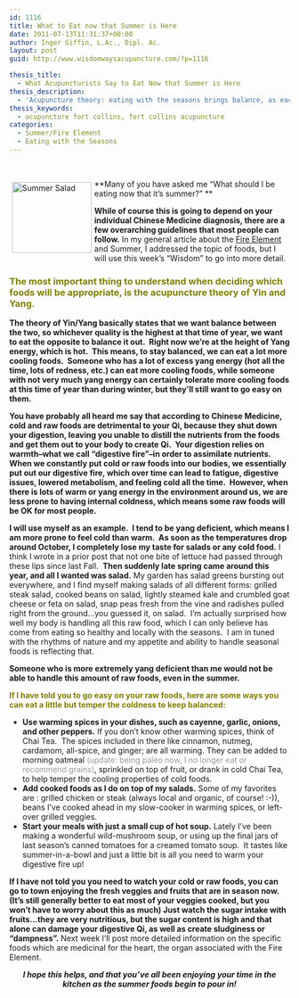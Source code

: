 ```yaml
---
id: 1116
title: What to Eat now that Summer is Here
date: 2011-07-13T11:31:37+00:00
author: Inger Giffin, L.Ac., Dipl. Ac.
layout: post
guid: http://www.wisdomwaysacupuncture.com/?p=1116

thesis_title:
  - What Acupuncturists Say to Eat Now that Summer is Here
thesis_description:
  - 'Acupuncture theory: eating with the seasons brings balance, as each season brings foods that are perfectly geared for keeping us healthy and balanced.  '
thesis_keywords:
  - acupuncture fort collins, fort collins acupuncture
categories:
  - Summer/Fire Element
  - Eating with the Seasons
---
```

&nbsp;

<img src="http://ih.constantcontact.com/fs085/1102844965003/img/82.jpg" alt="Summer Salad" width="142.8" height="127.2" align="left" border="0" hspace="5" vspace="5" />**Many of you have asked me &#8220;What should I be eating now that it&#8217;s summer?&#8221; ** 

**While of course this is going to depend on your individual Chinese Medicine diagnosis, there are a few overarching guidelines that most people can follow.** In my general article about the [Fire Element](http://www.wisdomwaysacupuncture.com/2017/05/23/into-the-fire-we-go-more-tips-from-an-acupuncturist-for-staying-balanced-in-summer/) and Summer, I addressed the topic of foods, but I will use this week&#8217;s &#8220;Wisdom&#8221; to go into more detail.

### **<span style="color: #808000;">The most important thing to understand when deciding which foods will be appropriate, is the acupuncture theory of Yin and Yang.</span>** 

**The theory of Yin/Yang basically states that we want balance between the two, so whichever quality is the highest at that time of year, we want to eat the opposite to balance it out.  Right now we&#8217;re at the height of Yang energy, which is hot.  This means, to stay balanced, we can eat a lot more cooling foods.  Someone who has a lot of excess yang energy (hot all the time, lots of redness, etc.) can eat more cooling foods, while someone with not very much yang energy can certainly tolerate more cooling foods at this time of year than during winter, but they&#8217;ll still want to go easy on them.**

**You have probably all heard me say that according to Chinese Medicine, cold and raw foods are detrimental to your Qi, because they shut down your digestion, leaving you unable to distill the nutrients from the foods and get them out to your body to create Qi.  Your digestion relies on warmth&#8211;what we call &#8220;digestive fire&#8221;&#8211;in order to assimilate nutrients.  When we constantly put cold or raw foods into our bodies, we essentially put out our digestive fire, which over time can lead to fatigue, digestive issues, lowered metabolism, and feeling cold all the time.  However, when there is lots of warm or yang energy in the environment around us, we are less prone to having internal coldness, which means some raw foods will be OK for most people.**

**I will use myself as an example.  I tend to be yang deficient, which means I am more prone to feel cold than warm.  As soon as the temperatures drop around October, I completely lose my taste for salads or any cold food.** I think I wrote in a prior post that not one bite of lettuce had passed through these lips since last Fall.  **Then suddenly late spring came around this year, and all I wanted was salad.** My garden has salad greens bursting out everywhere, and I find myself making salads of all different forms: grilled steak salad, cooked beans on salad, lightly steamed kale and crumbled goat cheese or feta on salad, snap peas fresh from the vine and radishes pulled right from the ground&#8230;you guessed it, on salad.  I&#8217;m actually surprised how well my body is handling all this raw food, which I can only believe has come from eating so healthy and locally with the seasons.  I am in tuned with the rhythms of nature and my appetite and ability to handle seasonal foods is reflecting that.

**Someone who is more extremely yang deficient than me would not be able to handle this amount of raw foods, even in the summer.** 

<span style="color: #808000;"><strong>If I have told you to go easy on your raw foods, here are some ways you can eat a little but temper the coldness to keep balanced:</strong></span>

  * **Use warming spices in your dishes, such as cayenne, garlic, onions, and other peppers.** If you don&#8217;t know other warming spices, think of Chai Tea.  The spices included in there like cinnamon, nutmeg, cardamom, all-spice, and ginger; are all warming. They can be added to morning oatmeal <span style="color: #999999;">(update: being paleo now, I no longer eat or recommend grains)</span>, sprinkled on top of fruit, or drank in cold Chai Tea, to help temper the cooling properties of cold foods.
  * **Add cooked foods as I do on top of my salads.** Some of my favorites are : grilled chicken or steak (always local and organic, of course! :-)), beans I&#8217;ve cooked ahead in my slow-cooker in warming spices, or left-over grilled veggies.
  * **Start your meals with just a small cup of hot soup.** Lately I&#8217;ve been making a wonderful wild-mushroom soup, or using up the final jars of last season&#8217;s canned tomatoes for a creamed tomato soup.  It tastes like summer-in-a-bowl and just a little bit is all you need to warm your digestive fire up!

**If I have not told you you need to watch your cold or raw foods, you can go to town enjoying the fresh veggies and fruits that are in season now.  (It&#8217;s still generally better to eat most of your veggies cooked, but you won&#8217;t have to worry about this as much) Just watch the sugar intake with fruits&#8230;they are very nutritious, but the sugar content is high and that alone can damage your digestive Qi, as well as create sludginess or &#8220;dampness&#8221;.** Next week I&#8217;ll post more detailed information on the specific foods which are medicinal for the heart, the organ associated with the Fire Element.

<p style="text-align: center;">
  <strong><em>I hope this helps, and that you&#8217;ve all been enjoying your time in the kitchen as the summer foods begin to pour in!</em></strong>
</p>